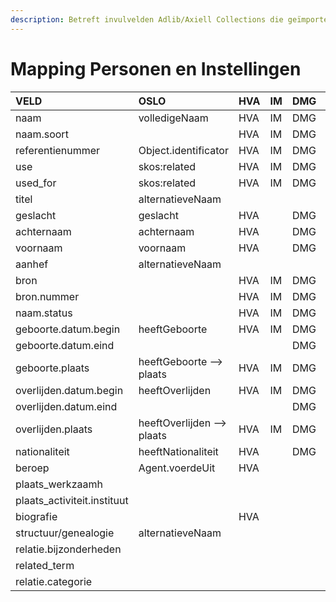 ```yaml
---
description: Betreft invulvelden Adlib/Axiell Collections die geïmporteerd worden in DAMS
---
```


# Mapping Personen en Instellingen

| VELD | OSLO | HVA | IM | DMG | STAM | AG |
| :--- | :--- | :--- | :--- | :--- | :--- | :--- |
| naam | volledigeNaam | HVA | IM | DMG | STAM | AG |
| naam.soort |  | HVA | IM | DMG | STAM | AG |
| referentienummer | Object.identificator | HVA | IM | DMG | STAM | AG |
| use | skos:related | HVA | IM | DMG |  |  |
| used\_for | skos:related | HVA | IM | DMG |  |  |
| titel | alternatieveNaam |  |  |  |  | AG |
| geslacht | geslacht | HVA |  | DMG | STAM | AG |
| achternaam | achternaam | HVA |  | DMG | STAM | AG |
| voornaam | voornaam | HVA |  | DMG | STAM | AG |
| aanhef | alternatieveNaam |  |  |  |  | AG |
| bron |  | HVA | IM | DMG | STAM | AG |
| bron.nummer |  | HVA | IM | DMG | STAM | AG |
| naam.status |  | HVA | IM | DMG | STAM | AG |
| geboorte.datum.begin | heeftGeboorte | HVA | IM | DMG | STAM | AG |
| geboorte.datum.eind |  |  |  | DMG | STAM | AG |
| geboorte.plaats | heeftGeboorte --&gt; plaats | HVA | IM | DMG | STAM | AG |
| overlijden.datum.begin | heeftOverlijden | HVA | IM | DMG | STAM | AG |
| overlijden.datum.eind |  |  |  | DMG | STAM | AG |
| overlijden.plaats | heeftOverlijden --&gt; plaats | HVA | IM | DMG | STAM | AG |
| nationaliteit | heeftNationaliteit | HVA |  | DMG | STAM | AG |
| beroep | Agent.voerdeUit | HVA |  |  |  | AG |
| plaats\_werkzaamh |  |  |  |  |  | AG |
| plaats\_activiteit.instituut |  |  |  |  |  | AG |
| biografie |  | HVA |  |  |  | AG |
| structuur/genealogie | alternatieveNaam |  |  |  |  | AG |
| relatie.bijzonderheden |  |  |  |  |  | AG |
| related\_term |  |  |  |  |  | AG |
| relatie.categorie |  |  |  |  |  | AG |

